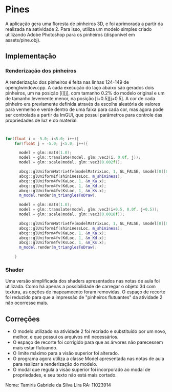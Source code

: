 # Pines

A aplicação gera uma floresta de pinheiros 3D, e foi aprimorada a partir da realizada na aatividade 2. Para isso, utiliza um modelo simples criado utilizando Adobe Photoshop para os pinheiros (disponível em assets/pine.obj). 

## Implementação

### Renderização dos pinheiros

A renderização dos pinheiros é feita nas linhas 124-149 de openglwindow.cpp. A cada execução do laço abaixo são gerados dois pinheiros, um na posição [i][j], com tamanho 0.2% do modelo original e um de tamanho levemente menor, na posição [i+0.5][j+0.5]. A cor de cada pinheiro era previamente definida através da escolha aleatória de valores para vermelho e verde dentro de uma faixa para cada cor, mas agora pode ser controlada a partir da ImGUI, que possui parâmetros para controle das propriedades de luz e do material.

```c++


for(float i = -5.0; i<5.0; i++){
    for(float j = -5.0; j<5.0; j++){

      model = glm::mat4(1.0);
      model = glm::translate(model, glm::vec3(i, 0.0f, j));
      model = glm::scale(model, glm::vec3(0.002f));

      abcg::glUniformMatrix4fv(modelMatrixLoc, 1, GL_FALSE, &model[0][0]);
      abcg::glUniform1f(shininessLoc, m_shininess);
      abcg::glUniform4fv(KaLoc, 1, &m_Ka.x);
      abcg::glUniform4fv(KdLoc, 1, &m_Kd.x);
      abcg::glUniform4fv(KsLoc, 1, &m_Ks.x);
      m_model.render(m_trianglesToDraw);

      model = glm::mat4(1.0);
      model = glm::translate(model, glm::vec3(i+0.5, 0.0f, j+0.5));
      model = glm::scale(model, glm::vec3(0.0018f));

      abcg::glUniformMatrix4fv(modelMatrixLoc, 1, GL_FALSE, &model[0][0]);
      abcg::glUniform1f(shininessLoc, m_shininess);
      abcg::glUniform4fv(KaLoc, 1, &m_Ka.x);
      abcg::glUniform4fv(KdLoc, 1, &m_Kd.x);
      abcg::glUniform4fv(KsLoc, 1, &m_Ks.x);
      m_model.render(m_trianglesToDraw);

    }

```

### Shader

Uma versão simplificada dos shaders apresentados nas notas de aula foi utilizada. Como há apenas a possibilidade de carregar o objeto 3d com textura, as opções de mapeameento foram removidas. O espaço de recorte foi reduzido para que a impressão de "pinheiros flutuantes" da atividade 2 não ocorresse mais.

## Correções

- O modelo utilizado na atividade 2 foi recriado e substituído por um novo, melhor, e que possui os arquivos mtl necessários.
- O espaço de recorte foi corrigido para que as árvores não parecessem mais estar flutuando.
- O limite máximo para a visão superior foi alterado.
- O programa agora utiliza a classe Model apresentada nas notas de aula para realizar a renderização do modelo.
- O modal que regula a visão superior foi incorporado ao modal de propriedades, e seu texto não está mais cortado.


Nome: Tamiris Gabriele da Silva Lira RA: 11023914
